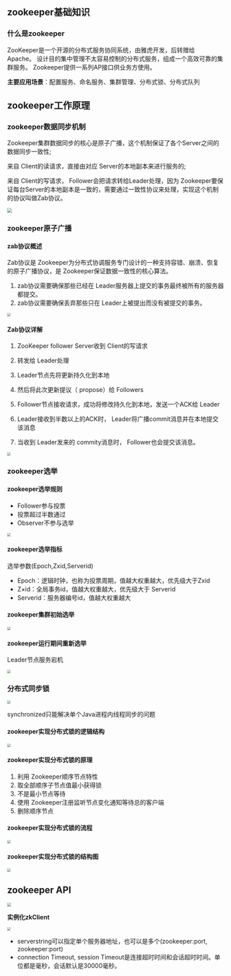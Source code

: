 ## zookeeper基础知识
### 什么是zookeeper
ZooKeeper是一个开源的分布式服务协同系统，由雅虎开发，后转赠给 Apache。
设计目的集中管理不太容易控制的分布式服务，组成一个高效可靠的集群服务。
Zookeeper提供一系列AP接口供业务方使用。

**主要应用场景**：配置服务、命名服务、集群管理、分布式锁、分布式队列

## zookeeper工作原理
### zookeeper数据同步机制
Zookeeper集群数据同步的核心是原子广播，这个机制保证了各个Server之间的数据同步一致性;

来自 Client的读请求，直接由对应 Server的本地副本来进行服务的;

来自 Client的写请求， Follower会把请求转给Leader处理，因为 Zookeeper要保证每台Server的本地副本是一致的，需要通过一致性协议来处理，实现这个机制的协议叫做Zab协议。

<img src="C:\Users\WANG\AppData\Roaming\Typora\typora-user-images\5e354aacab644175150027dc.jpeg" style="zoom:67%;" />

### zookeeper原子广播
#### zab协议概述
Zab协议是 Zookeeper为分布式协调服务专门设计的一种支持容错、崩溃、恢复的原子广播协议，是 Zookeeper保证数据一致性的核心算法。

1. zab协议需要确保那些已经在 Leader服务器上提交的事务最终被所有的服务器都提交。
2. zab协议需要确保丢弃那些只在 Leader上被提出而没有被提交的事务。

<img src="C:\Users\WANG\AppData\Roaming\Typora\typora-user-images\5e354aabab644175150027d6.jpeg" style="zoom:50%;" />

#### Zab协议详解

1. ZooKeeper follower Server收到 Client的写请求

2. 转发给 Leader处理

3. Leader节点先将更新持久化到本地

4. 然后将此次更新提议（ propose）给 Followers

5. Follower节点接收请求，成功将修改持久化到本地，发送一个ACK给 Leader

6. Leader接收到半数以上的ACK时， Leader将广播commit消息并在本地提交该消息

7. 当收到 Leader发来的 commity消息时， Follower也会提交该消息。

  <img src="C:\Users\WANG\AppData\Roaming\Typora\typora-user-images\5e354aabab644175150027d0.jpeg" style="zoom:50%;" />

### zookeeper选举
#### zookeeper选举规则

- Follower参与投票
- 投票超过半数通过
- Observer不参与选举

<img src="C:\Users\WANG\AppData\Roaming\Typora\typora-user-images\5e354aabab644175150027d3.jpeg" style="zoom:50%;" />

#### zookeeper选举指标
选举参数(Epoch,Zxid,Serverid)

- Epoch：逻辑时钟，也称为投票周期，值越大权重越大，优先级大于Zxid
- Z×id：全局事务id，值越大权重越大，优先级大于 Serverid 
- Serverid：服务器编号id，值越大权重越大

#### zookeeper集群初始选举
<img src="C:\Users\WANG\AppData\Roaming\Typora\typora-user-images\5e354aacab644175150027d8.png" style="zoom:50%;" />

#### zookeeper运行期间重新选举
Leader节点服务宕机

<img src="C:\Users\WANG\AppData\Roaming\Typora\typora-user-images\5e354aacab644175150027d9.png" style="zoom:50%;" />

### 分布式同步锁
<img src="C:\Users\WANG\AppData\Roaming\Typora\typora-user-images\5e354aabab644175150027d2.png" style="zoom:50%;" />

synchronized只能解决单个Java进程内线程同步的问题

#### zookeeper实现分布式锁的逻辑结构
<img src="C:\Users\WANG\AppData\Roaming\Typora\typora-user-images\5e354aabab644175150027d7.png" style="zoom:50%;" />

#### zookeeper实现分布式锁的原理
1. 利用 Zookeeper顺序节点特性
2. 取全部顺序子节点值最小获得锁
3. 不是最小节点等待
4. 使用 Zookeeper注册监听节点变化通知等待总的客户端
5. 删除顺序节点

#### zookeeper实现分布式锁的流程
<img src="C:\Users\WANG\AppData\Roaming\Typora\typora-user-images\5e354aabab644175150027d4.png" style="zoom:50%;" />

#### zookeeper实现分布式锁的结构图
<img src="C:\Users\WANG\AppData\Roaming\Typora\typora-user-images\5e354aacab644175150027db.png" style="zoom:50%;" />

## zookeeper API
<img src="C:\Users\WANG\AppData\Roaming\Typora\typora-user-images\5e354aabab644175150027d5.png" style="zoom:57%;" />

**实例化zkClient**

<img src="C:\Users\WANG\AppData\Roaming\Typora\typora-user-images\5e354aacab644175150027da.png" style="zoom:50%;" />

- serverstring可以指定单个服务器地址，也可以是多个(zookeeper:port, zookeeper:port)
- connection Timeout, session Timeout是连接超时时间和会话超时时间。单位都是毫秒，会话默认是30000毫秒。

